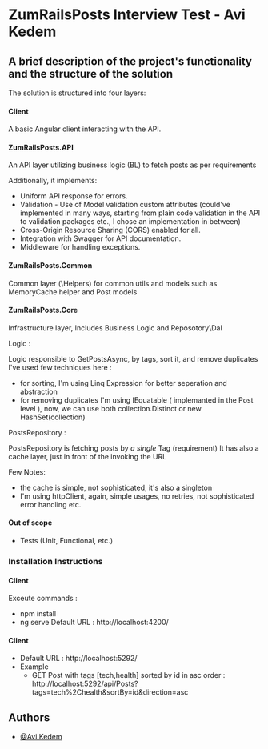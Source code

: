 
# ZumRailsPosts Interview Test - Avi Kedem

## A brief description of the project's functionality and the structure of the solution

The solution is structured into four layers:

#### Client
A basic Angular client interacting with the API.

#### ZumRailsPosts.API
An API layer utilizing business logic (BL) to fetch posts as per requirements

Additionally, it implements:

- Uniform API response for errors.
- Validation - Use of Model validation custom attributes  (could've implemented in many ways, starting from plain code validation in the API to validation packages etc., I chose an implementation in between)
- Cross-Origin Resource Sharing (CORS) enabled for all.
- Integration with Swagger for API documentation.
- Middleware for handling exceptions.

#### ZumRailsPosts.Common
Common layer (\Helpers) for common utils and models such as MemoryCache helper and Post models


#### ZumRailsPosts.Core
Infrastructure layer, 
Includes Business Logic and Reposotory\Dal

Logic : 

Logic responsible to GetPostsAsync, by tags, sort it, and remove duplicates 
I've used few techniques here : 
- for sorting, I'm using Linq Expression for better seperation and abstraction
- for removing duplicates I'm using IEquatable ( implemanted in the Post level ), now, we can use both collection.Distinct or new HashSet<Post>(collection)

PostsRepository : 

PostsRepository is fetching posts by *a single* Tag (requirement)
It has also a cache layer, just in front of the invoking the URL

Few Notes: 
- the cache is simple, not sophisticated, it's also a singleton 
- I'm using httpClient, again, simple usages, no retries, not sophisticated error handling etc.

#### Out of scope
- Tests (Unit, Functional, etc.)

### Installation Instructions 

#### Client
Exceute commands : 
- npm install
- ng serve
Default URL : http://localhost:4200/

#### Client

- Default URL : http://localhost:5292/
- Example
    - GET Post with tags [tech,health] sorted by id in asc order : http://localhost:5292/api/Posts?tags=tech%2Chealth&sortBy=id&direction=asc 

## Authors

- [@Avi Kedem](https://www.github.com/AbeKdm)